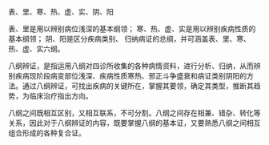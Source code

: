 表、里、寒、热、虚、实、阴、阳

表、里是用以辨别病位浅深的基本纲领；
寒、热、虚、实是用以辨别疾病性质的基本纲领；
阴、阳是区分疾病类别、
归纳病证的总纲，并可涵盖表、里、寒、热、虚、实六纲。


八纲辨证，是指运用八纲对四诊所收集的各种病情资料，进行分析、归纳，从而辨别疾病现阶段病变部位浅深、疾病性质寒热、邪正斗争盛衰和病证类别阴阳的方法。通过八纲辨证，可找出疾病的关键所在，掌握其要领，确定其类型，推断其趋势，为临床治疗指出方向。

八纲之间既相互区别，又相互联系，不可分割。八纲之间存在相兼、错杂、转化等关系，因此对于八纲辨证的内容，既要掌握八纲的基本证，又要熟悉八纲之间相互组合形成的各种复合证。